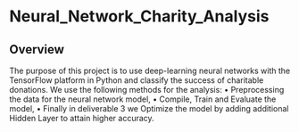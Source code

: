 # Neural_Network_Charity_Analysis
##  Overview

The purpose of this project is to use deep-learning neural networks with the TensorFlow platform in Python and classify the success of charitable donations.
We use the following methods for the analysis:
•	Preprocessing the data for the neural network model,
•	Compile, Train and Evaluate the model,
•	Finally in deliverable 3 we Optimize the model by adding additional Hidden Layer to attain higher accuracy.
